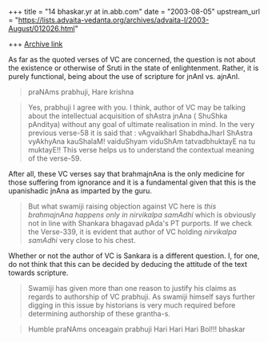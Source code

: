 +++
title = "14 bhaskar.yr at in.abb.com"
date = "2003-08-05"
upstream_url = "https://lists.advaita-vedanta.org/archives/advaita-l/2003-August/012026.html"

+++
[Archive link](https://lists.advaita-vedanta.org/archives/advaita-l/2003-August/012026.html)


As far as the quoted verses of VC are concerned, the question is not about
the existence or otherwise of Sruti in the state of enlightenment. Rather,
it is purely functional, being about the use of scripture for jnAnI vs.
ajnAnI.

> praNAms prabhuji,
>  Hare krishna

>  Yes, prabhuji I agree with you. I think, author of VC may be talking
about the intellectual acquisition of shAstra jnAna ( ShuShka pAnditya)
without any goal of ultimate realisation in mind.  In the very previous
verse-58 it is said that : vAgvaikharI ShabdhaJharI ShAstra vyAkhyAna
kauShalaM! vaiduShyam viduShAm tatvadbhuktayE na tu muktayE!!  This verse
helps us to understand the contextual meaning of the verse-59.

After all, these VC verses say that brahmajnAna is the only medicine for
those suffering from ignorance and it is a fundamental given that this is
the upanishadic jnAna as imparted by the guru.

>  But what swamiji  raising objection against VC here is *this brahmajnAna
happens only in nirvikalpa samAdhi* which is obviously not in line with
Shankara bhagavad pAda's PT purports.  If we check the Verse-339, it is
evident that author of VC holding *nirvikalpa samAdhi* very close to his
chest.

Whether or not the author of VC is Sankara is a different question. I, for
one, do not think that this can be decided by deducing the attitude of the
text towards scripture.

>  Swamiji has given more than one reason to justify his claims as regards
to authorship of VC prabhuji.  As swamiji himself says further digging in
this issue by historians is very much required before determining
authorship of these grantha-s.

>  Humble praNAms onceagain prabhuji
>  Hari Hari Hari Bol!!!
>  bhaskar



